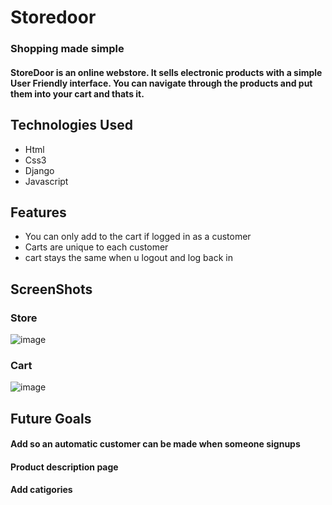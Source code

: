# Storedoor
### Shopping made simple
#### StoreDoor is an online webstore. It sells electronic products with a simple User Friendly interface. You can navigate through the products and put them into your cart and thats it.

## Technologies Used
* Html
* Css3
* Django
* Javascript

## Features
* You can only add to the cart if logged in as a customer
* Carts are unique to each customer 
* cart stays the same when u logout and log back in

## ScreenShots

### Store
![image](https://user-images.githubusercontent.com/60264331/198052097-60f12fb1-5151-484c-bfb3-29b5b12a1a5c.png)

### Cart
![image](https://user-images.githubusercontent.com/60264331/198036160-0dcba6b1-b7cf-4b40-9b62-5957ec473e6e.png)


## Future Goals
#### Add so an automatic customer can be made when someone signups
#### Product description page
#### Add catigories

